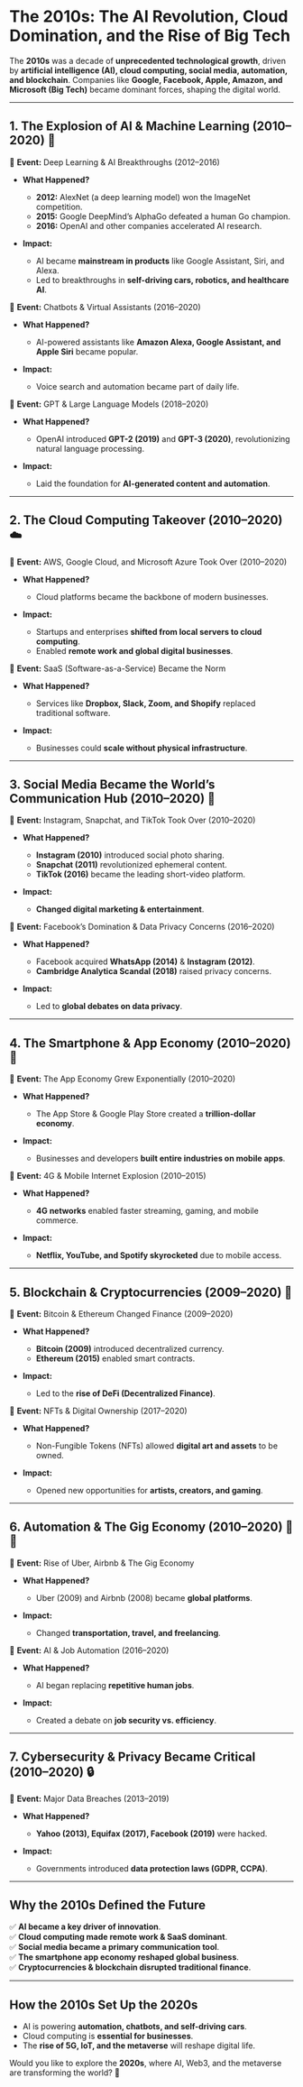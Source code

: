 # **The 2010s: The AI Revolution, Cloud Domination, and the Rise of Big Tech**  

The **2010s** was a decade of **unprecedented technological growth**, driven by **artificial intelligence (AI), cloud computing, social media, automation, and blockchain**. Companies like **Google, Facebook, Apple, Amazon, and Microsoft (Big Tech)** became dominant forces, shaping the digital world.  

---

## **1. The Explosion of AI & Machine Learning (2010–2020) 🤖**  

📌 **Event:** Deep Learning & AI Breakthroughs (2012–2016)  
- **What Happened?**  
  - **2012:** AlexNet (a deep learning model) won the ImageNet competition.  
  - **2015:** Google DeepMind’s AlphaGo defeated a human Go champion.  
  - **2016:** OpenAI and other companies accelerated AI research.  

- **Impact:**  
  - AI became **mainstream in products** like Google Assistant, Siri, and Alexa.  
  - Led to breakthroughs in **self-driving cars, robotics, and healthcare AI**.  

📌 **Event:** Chatbots & Virtual Assistants (2016–2020)  
- **What Happened?**  
  - AI-powered assistants like **Amazon Alexa, Google Assistant, and Apple Siri** became popular.  

- **Impact:**  
  - Voice search and automation became part of daily life.  

📌 **Event:** GPT & Large Language Models (2018–2020)  
- **What Happened?**  
  - OpenAI introduced **GPT-2 (2019)** and **GPT-3 (2020)**, revolutionizing natural language processing.  

- **Impact:**  
  - Laid the foundation for **AI-generated content and automation**.  

---

## **2. The Cloud Computing Takeover (2010–2020) ☁️**  

📌 **Event:** AWS, Google Cloud, and Microsoft Azure Took Over (2010–2020)  
- **What Happened?**  
  - Cloud platforms became the backbone of modern businesses.  

- **Impact:**  
  - Startups and enterprises **shifted from local servers to cloud computing**.  
  - Enabled **remote work and global digital businesses**.  

📌 **Event:** SaaS (Software-as-a-Service) Became the Norm  
- **What Happened?**  
  - Services like **Dropbox, Slack, Zoom, and Shopify** replaced traditional software.  

- **Impact:**  
  - Businesses could **scale without physical infrastructure**.  

---

## **3. Social Media Became the World’s Communication Hub (2010–2020) 📱**  

📌 **Event:** Instagram, Snapchat, and TikTok Took Over (2010–2020)  
- **What Happened?**  
  - **Instagram (2010)** introduced social photo sharing.  
  - **Snapchat (2011)** revolutionized ephemeral content.  
  - **TikTok (2016)** became the leading short-video platform.  

- **Impact:**  
  - **Changed digital marketing & entertainment**.  

📌 **Event:** Facebook’s Domination & Data Privacy Concerns (2016–2020)  
- **What Happened?**  
  - Facebook acquired **WhatsApp (2014)** & **Instagram (2012)**.  
  - **Cambridge Analytica Scandal (2018)** raised privacy concerns.  

- **Impact:**  
  - Led to **global debates on data privacy**.  

---

## **4. The Smartphone & App Economy (2010–2020) 📱**  

📌 **Event:** The App Economy Grew Exponentially (2010–2020)  
- **What Happened?**  
  - The App Store & Google Play Store created a **trillion-dollar economy**.  

- **Impact:**  
  - Businesses and developers **built entire industries on mobile apps**.  

📌 **Event:** 4G & Mobile Internet Explosion (2010–2015)  
- **What Happened?**  
  - **4G networks** enabled faster streaming, gaming, and mobile commerce.  

- **Impact:**  
  - **Netflix, YouTube, and Spotify skyrocketed** due to mobile access.  

---

## **5. Blockchain & Cryptocurrencies (2009–2020) 🔗**  

📌 **Event:** Bitcoin & Ethereum Changed Finance (2009–2020)  
- **What Happened?**  
  - **Bitcoin (2009)** introduced decentralized currency.  
  - **Ethereum (2015)** enabled smart contracts.  

- **Impact:**  
  - Led to the **rise of DeFi (Decentralized Finance)**.  

📌 **Event:** NFTs & Digital Ownership (2017–2020)  
- **What Happened?**  
  - Non-Fungible Tokens (NFTs) allowed **digital art and assets** to be owned.  

- **Impact:**  
  - Opened new opportunities for **artists, creators, and gaming**.  

---

## **6. Automation & The Gig Economy (2010–2020) 🤖💼**  

📌 **Event:** Rise of Uber, Airbnb & The Gig Economy  
- **What Happened?**  
  - Uber (2009) and Airbnb (2008) became **global platforms**.  

- **Impact:**  
  - Changed **transportation, travel, and freelancing**.  

📌 **Event:** AI & Job Automation (2016–2020)  
- **What Happened?**  
  - AI began replacing **repetitive human jobs**.  

- **Impact:**  
  - Created a debate on **job security vs. efficiency**.  

---

## **7. Cybersecurity & Privacy Became Critical (2010–2020) 🔒**  

📌 **Event:** Major Data Breaches (2013–2019)  
- **What Happened?**  
  - **Yahoo (2013), Equifax (2017), Facebook (2019)** were hacked.  

- **Impact:**  
  - Governments introduced **data protection laws (GDPR, CCPA)**.  

---

## **Why the 2010s Defined the Future**  
✅ **AI became a key driver of innovation**.  
✅ **Cloud computing made remote work & SaaS dominant**.  
✅ **Social media became a primary communication tool**.  
✅ **The smartphone app economy reshaped global business**.  
✅ **Cryptocurrencies & blockchain disrupted traditional finance**.  

---

## **How the 2010s Set Up the 2020s**  
- AI is powering **automation, chatbots, and self-driving cars**.  
- Cloud computing is **essential for businesses**.  
- The **rise of 5G, IoT, and the metaverse** will reshape digital life.  

Would you like to explore the **2020s**, where AI, Web3, and the metaverse are transforming the world? 🚀